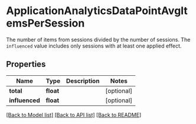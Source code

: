 # ApplicationAnalyticsDataPointAvgItemsPerSession

The number of items from sessions divided by the number of sessions. The `influenced` value includes only sessions with at least one applied effect.
## Properties
Name | Type | Description | Notes
------------ | ------------- | ------------- | -------------
**total** | **float** |  | [optional] 
**influenced** | **float** |  | [optional] 

[[Back to Model list]](../README.md#documentation-for-models) [[Back to API list]](../README.md#documentation-for-api-endpoints) [[Back to README]](../README.md)


